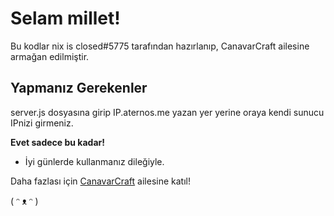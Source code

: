 # Selam millet!

Bu kodlar nix is closed#5775 tarafından hazırlanıp, CanavarCraft ailesine armağan edilmiştir.


## Yapmanız Gerekenler

server.js dosyasına girip IP.aternos.me yazan yer yerine oraya kendi sunucu IPnizi girmeniz.

**Evet sadece bu kadar!** 
- İyi günlerde kullanmanız dileğiyle.

Daha fazlası için [CanavarCraft](https://discord.gg/r3CSMeu) ailesine katıl!

( ᵔ ᴥ ᵔ )